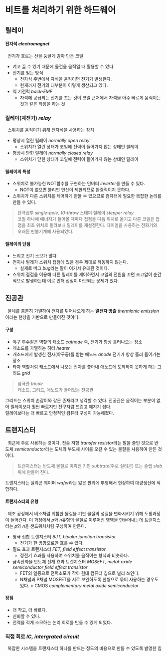 # 비트를 처리하기 위한 하드웨어
## 릴레이
#### 전자석 *electromagnet*
&nbsp; 전기가 흐르는 선을 둥글게 감아 만든 코일
- 켜고 끌 수 있기 때문에 물건을 움직일 때 활용할 수 있다.
- 전기를 얻는 방식
  - 전자석 주변에서 자석을 움직이면 전기가 발생한다.
  - 현재까지 전기의 대부분이 이렇게 생산되고 있다.
- 역 기전력 *back-EMF*
  - 자석에 공급되는 전기를 끄는 것이 코일 근처에서 자석을 아주 빠르게 움직이는 것과 같은 작용을 하는 것

### 릴레이(계전기) *relay*
&nbsp; 스위치를 움직이기 위해 전자석을 사용하는 장치
- 평상시 열린 릴레이 *normally open relay*
  - 스위치가 열린 상태가 코일에 전력이 들어가지 않는 상태인 릴레이
- 평상시 닫힌 릴레이 *normally closed relay*
  - 스위치가 닫힌 상태가 코일에 전력이 들어가지 않는 상태인 릴레이

#### 릴레이의 특성
- 스위치로 불가능한 NOT함수를 구현하는 인버터 *inverter*를 만들 수 있다.
  - NOT이 없으면 불리언 연산이 제한되므로 완결적이지 못하다.
- 스위치가 다른 스위치를 제어하게 만들 수 있으므로 컴퓨터에 필요한 복잡한 논리를 만들 수 있다.

> 단극십투 *single-pole, 10-throw* 스테퍼 릴레이 *stepper relay*  
> 코일 하나에 에너지가 들어올 때마다 접점을 다음 위치로 옮기고 다른 코일은 접점을
> 최초 위치로 돌려보내 릴레이를 재설정한다.
> 다이얼을 사용하는 전화기와 오래된 핀볼기계에 사용되었다.

#### 릴레이의 단점
- 느리고 전기 소모가 많다.
- 먼지나 벌레가 스위치 접점에 있을 경우 제대로 작동하지 않는다.
  - 실제로 버그 *bug*라는 말이 여기서 유래된 것이다.
- 스위치 접점을 이용해 다른 릴레이를 제어하면서 코일의 전원을 끄면 초고압이 순간적으로 발생하는데
이로 인해 접점이 마모되는 문제가 있다.

## 진공관
&nbsp; 물체를 충분히 가열하여 전자를 튀어나오게 하는 **열전자 방출** *thermionic emission*
이라는 현상을 기반으로 만들어진 것이다.

#### 구성
- 야구 투수같은 역할의 캐소드 *cathode* 즉, 전기가 항상 흘러나오는 장소
- 캐소드를 가열하는 히터 *heater*
- 캐소드에서 발생한 전자(야구공)를 받는 애노드 *anode* 전기가 항상 흘러 들어가는 장소
- 타자 역할처럼 캐소드에서 나오는 전자를 쫓아내 애노드에 도착하지 못하게 하는 그리드 *grid*
> 삼극관 *triode*  
> 캐소드, 그리드, 애노드가 들어있는 진공관

그리드는 스위치 손잡이와 같은 존재라고 생각할 수 있다.
진공관은 움직이는 부분이 없어 릴레이보다 훨씬 빠르지만 전구처럼 뜨겁고 깨지기 쉽다.  
릴레이보다는 더 빠르고 안정적인 컴퓨터 구성이 가능해졌다.

## 트랜지스터
&nbsp; 최근에 주로 사용하는 것이다. 전송 저항 *transfer resistor*라는 말을 줄인 것으로
반도체 *semiconductor*라는 도체와 부도체 사이를 오갈 수 있는 물질을 사용하여 만든 것이다.

> 트랜지스터는 반도체 물질로 이뤄진 기판 *subtrate*(주로 실리콘) 또는 슬랩 *slab*위에 만들어 진다.

트랜지스터는 실리콘 웨이퍼 *wafer*라는 얇은 판위에 투영해서 현상하여 대량생산에 적합하다.

#### 트랜지스터의 유형
&nbsp; 제조 공정에서 비소처럼 위험한 물질을 기판 물질의 성질을 변화시키기 위해 도핑과정이 들어간다.
이 과정에서 *p*와 *n*유형의 물질로 이루어진 영역을 만들어내는데 트랜지스터는 *p*와 *n*을 샌드위치처럼 구성하여 만든다.
- 쌍극 접합 트랜지스터 *BJT, bipolar junction transistor*
  - 전기가 한 방향으로만 흐를 수 있다.
- 필드 효과 트랜지스터 *FET, field effect transistor*
  - 정전기 효과를 사용하여 스위치를 움직이는 형식과 비슷하다.
- 금속산화물 반도체 전계 효과 트랜지스터 *MOSEFT, metal-oxide semiconductor field effect transistor*
  - FET의 일종으로 전력소모가 작아 현대 컴퓨터 칩으로 널리 쓰인다.
  - N채널과 P채널 MOSFET을 서로 보완하도록 한쌍으로 묶어 사용하는 경우도 있다. > CMOS *complementary metal oxide semiconductor*

#### 장점
- 더 작고, 더 빠르다.
- 신뢰할 수 있다.
- 전력을 적게 소모하는 논리 회로를 만들 수 있게 되었다.

### 직접 회로 *IC, intergrated circuit*
&nbsp; 복잡한 시스템을 트랜지스터 하나를 만드는 정도의 비용으로 만들 수 있도록 발명한 칩